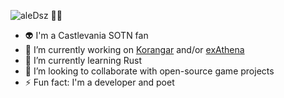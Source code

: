 ![aleDsz 👋🏻](https://i.pinimg.com/originals/e0/c0/9d/e0c09d12e67d4939f222df31f105d550.gif)

- 👽 I'm a Castlevania SOTN fan
- 🔭 I’m currently working on [Korangar](https://github.com/vE5li/Korangar) and/or [exAthena](https://github.com/supaMOBA/exathena)
- 🌱 I’m currently learning Rust
- 👯 I’m looking to collaborate with open-source game projects
- ⚡ Fun fact: I'm a developer and poet
